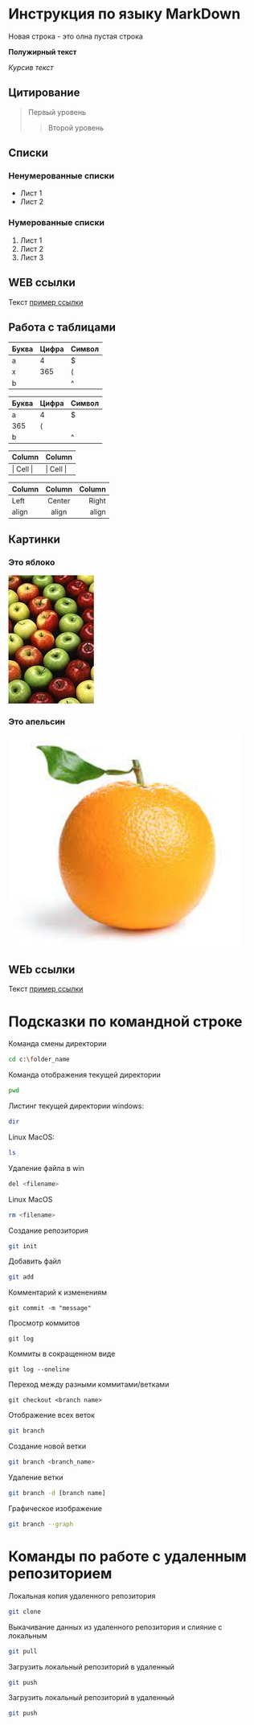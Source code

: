 # Инструкция по языку MarkDown

Новая строка - это олна пустая строка

**Полужирный текст**

*Курсив текст*

## Цитирование
> Первый уровень
>> Второй уровень

## Списки
### Ненумерованные списки
* Лист 1
* Лист 2
### Нумерованные списки
1. Лист 1
2. Лист 2
3. Лист 3

## WEB ссылки
Текст [пример ссылки](http.example.com "Всплывающая подсказка")

## Работа с таблицами

Буква | Цифра | Символ
------ | ------|----------
a      | 4     | $
x      | 365    | (
b      |       | ^  

Буква|Цифра|Символ
---|---|---
a|4|$
 |365|(
b| |^  

Column | Column
------ | ------
\| Cell \|| \| Cell \|  


Column | Column | Column
:----- | :----: | -----:
Left   | Center | Right
align  | align  | align

## Картинки

### Это яблоко

![apple](apple.jpg)

### Это апельсин

![orange](orange.png)


## WEb ссылки
Текст [пример ссылки]("http.example.com "Подсказка")

# Подсказки по командной строке

Команда смены директории 
```sh
cd c:\folder_name
```

Команда отображения текущей директории
```sh
pwd
```
Листинг текущей директории
windows:
``` sh
dir
```
Linux MacOS:
```sh
ls
``````
Удаление файла в win
```sh
del <filename>
``````
Linux MacOS
```sh
rm <filename>
``````
Создание репозитория
```sh
git init
```
Добавить файл 
```sh
git add
``````
Комментарий к изменениям

```
git commit -m "message"
```
Проcмотр коммитов
``````
git log
``````
Коммиты в сокращенном виде
```
git log --oneline
``````
Переход между разными коммитами/ветками
``````
git checkout <branch name>
``````

Отображение всех веток
```sh
git branch
``````
Создание новой ветки
```sh
git branch <branch_name>
```
Удаление ветки
```sh
git branch -d [branch name]
```
Графическое изображение
```sh
git branch --graph
``````

# Команды по работе с удаленным репозиторием

Локальная копия удаленного репозитория

```sh
git clone
``````

Выкачивание данных из удаленного репозитория и слияние с локальным

```sh
git pull
``````
Загрузить локальный репозиторий в удаленный

```sh
git push
``````

Загрузить локальный репозиторий в удаленный

```sh
git push
``````